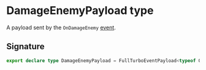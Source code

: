 # DamageEnemyPayload type

A payload sent by the `OnDamageEnemy` [event](https://developers.meta.com/horizon-worlds/reference/2.0.0/analytics_turboevents).

## Signature

```typescript
export declare type DamageEnemyPayload = FullTurboEventPayload<typeof OnDamageEnemy>;
```